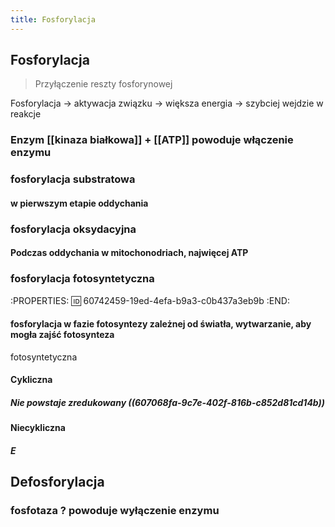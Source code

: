 ```yaml
---
title: Fosforylacja
---
```


## Fosforylacja
> Przyłączenie reszty fosforynowej

Fosforylacja → aktywacja związku → większa energia → szybciej wejdzie w reakcje
### Enzym [[kinaza białkowa]] + [[ATP]] powoduje **włączenie enzymu**
### fosforylacja substratowa
#### w pierwszym etapie oddychania
### fosforylacja oksydacyjna
#### Podczas oddychania w mitochonodriach, najwięcej ATP
### fosforylacja fotosyntetyczna
:PROPERTIES:
:id: 60742459-19ed-4efa-b9a3-c0b437a3eb9b
:END:
#### fosforylacja w fazie fotosyntezy zależnej od światła, wytwarzanie, aby mogła zajść fotosynteza
fotosyntetyczna
#### Cykliczna
##### Nie powstaje zredukowany ((607068fa-9c7e-402f-816b-c852d81cd14b))
#### Niecykliczna
##### E
## Defosforylacja
### fosfotaza ? powoduje wyłączenie enzymu
